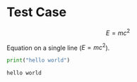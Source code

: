 # Test Case

$$ E = mc^2 \tag{1}$$

Equation on a single line ($E = mc^2$). 


```python
print("hello world")
```

    hello world
    
